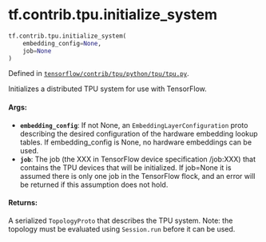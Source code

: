 <div itemscope itemtype="http://developers.google.com/ReferenceObject">
<meta itemprop="name" content="tf.contrib.tpu.initialize_system" />
<meta itemprop="path" content="Stable" />
</div>

# tf.contrib.tpu.initialize_system

``` python
tf.contrib.tpu.initialize_system(
    embedding_config=None,
    job=None
)
```



Defined in [`tensorflow/contrib/tpu/python/tpu/tpu.py`](https://www.tensorflow.org/code/tensorflow/contrib/tpu/python/tpu/tpu.py).

Initializes a distributed TPU system for use with TensorFlow.

#### Args:

* <b>`embedding_config`</b>: If not None, an `EmbeddingLayerConfiguration` proto
    describing the desired configuration of the hardware embedding lookup
    tables. If embedding_config is None, no hardware embeddings can be used.
* <b>`job`</b>: The job (the XXX in TensorFlow device specification /job:XXX) that
    contains the TPU devices that will be initialized. If job=None it is
    assumed there is only one job in the TensorFlow flock, and an error will
    be returned if this assumption does not hold.

#### Returns:

A serialized `TopologyProto` that describes the TPU system. Note:
  the topology must be evaluated using `Session.run` before it can be used.